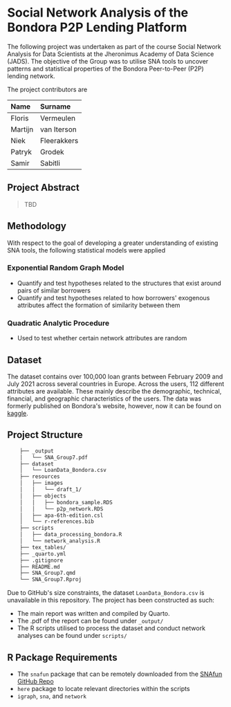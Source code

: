 # Social Network Analysis of the Bondora P2P Lending Platform

The following project was undertaken as part of the course Social Network Analysis for Data Scientists at the Jheronimus Academy of Data Science (JADS). The objective of the Group was to utilise SNA tools to uncover patterns and statistical properties of the Bondora Peer-to-Peer (P2P) lending network. 

The project contributors are

| Name     | Surname     |
| :------- | :---------- | 
| Floris   | Vermeulen   | 
| Martijn  | van Iterson | 
| Niek     | Fleerakkers | 
| Patryk   | Grodek      | 
| Samir    | Sabitli     |

## Project Abstract 

> TBD

## Methodology

With respect to the goal of developing a greater understanding of existing SNA tools, the following statistical models were applied

### Exponential Random Graph Model
- Quantify and test hypotheses related to the structures that exist around pairs of similar borrowers
- Quantify and test hypotheses related to how borrowers' exogenous attributes affect the formation of similarity between them

### Quadratic Analytic Procedure
- Used to test whether certain network attributes are random 

## Dataset
The dataset contains over 100,000 loan grants between February 2009 and July 2021 across several countries in Europe. Across the users, 112 different attributes are available. These mainly describe the demographic, technical, financial, and geographic characteristics of the users. The data was formerly published on Bondora's website, however, now it can be found on [kaggle](https://www.kaggle.com/datasets/sid321axn/bondora-peer-to-peer-lending-loan-data?resource=download).

## Project Structure

```bash
    ├── _output
    │   └── SNA_Group7.pdf
    ├── dataset
    │   └── LoanData_Bondora.csv
    ├── resources
    │   ├── images
    │   │   └── draft_1/
    │   ├── objects
    │   │   ├── bondora_sample.RDS
    │   │   └── p2p_network.RDS
    │   ├── apa-6th-edition.csl
    │   └── r-references.bib
    ├── scripts
    │   ├── data_processing_bondora.R
    │   └── network_analysis.R
    ├── tex_tables/
    ├── _quarto.yml
    ├── .gitignore
    ├── README.md
    ├── SNA_Group7.qmd
    └── SNA_Group7.Rproj
```
Due to GitHub's size constraints, the dataset `LoanData_Bondora.csv` is unavailable in this repository. The project has been constructed as such:

- The main report was written and compiled by Quarto.
- The .pdf of the report can be found under `_output/`
- The R scripts utilised to process the dataset and conduct network analyses can be found under `scripts/`

## R Package Requirements
- The `snafun` package that can be remotely downloaded from the [SNAfun GitHub Repo](https://github.com/SNAnalyst/SNAfun) 
- `here` package to locate relevant directories within the scripts
- `igraph`, `sna`, and `network`
